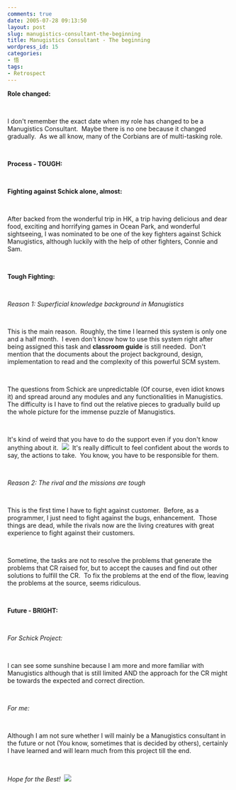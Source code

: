 ```yaml
---
comments: true
date: 2005-07-28 09:13:50
layout: post
slug: manugistics-consultant-the-beginning
title: Manugistics Consultant - The beginning
wordpress_id: 15
categories:
- 悟
tags:
- Retrospect
---
```


**Role changed:**




 




I don't remember the exact date when my role has changed to be a Manugistics Consultant.  Maybe there is no one because it changed gradually.  As we all know, many of the Corbians are of multi-tasking role.




 




**Process - TOUGH:**




 




**Fighting against Schick alone, almost:**




 




After backed from the wonderful trip in HK, a trip having delicious and dear food, exciting and horrifying games in Ocean Park, and wonderful sightseeing, I was nominated to be one of the key fighters against Schick Manugistics, although luckily with the help of other fighters, Connie and Sam.




 




**Tough Fighting:**




 




_Reason 1: Superficial knowledge background in Manugistics_




 




This is the main reason.  Roughly, the time I learned this system is only one and a half month.  I even don't know how to use this system right after being assigned this task and __classroom guide__ is still needed.  Don't mention that the documents about the project background, design, implementation to read and the complexity of this powerful SCM system.




 




The questions from Schick are unpredictable (Of course, even idiot knows it) and spread around any modules and any functionalities in Manugistics.  The difficulty is I have to find out the relative pieces to gradually build up the whole picture for the immense puzzle of Manugistics.




 




It's kind of weird that you have to do the support even if you don't know anything about it.  ![](http://spaces.msn.com/rte/emoticons/smile_tongue.gif)  It's really difficult to feel confident about the words to say, the actions to take.  You know, you have to be responsible for them.




 




_Reason 2: The rival and the missions are tough_




 




This is the first time I have to fight against customer.  Before, as a programmer, I just need to fight against the bugs, enhancement.  Those things are dead, while the rivals now are the living creatures with great experience to fight against their customers.




 




Sometime, the tasks are not to resolve the problems that generate the problems that CR raised for, but to accept the causes and find out other solutions to fulfill the CR.  To fix the problems at the end of the flow, leaving the problems at the source, seems ridiculous.




 




**Future - BRIGHT:**




 




_For Schick Project:_




 




I can see some sunshine because I am more and more familiar with Manugistics although that is still limited AND the approach for the CR might be towards the expected and correct direction.




 




_For me:_




 




Although I am not sure whether I will mainly be a Manugistics consultant in the future or not (You know, sometimes that is decided by others), certainly I have learned and will learn much from this project till the end.




 




_Hope for the Best!_  ![](http://spaces.msn.com/rte/emoticons/smile_teeth.gif)
